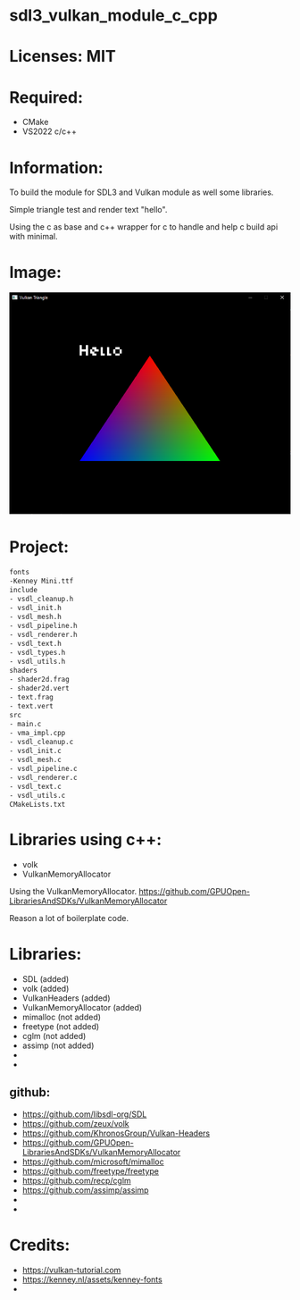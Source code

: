 # sdl3_vulkan_module_c_cpp

# Licenses: MIT

# Required:
 * CMake
 * VS2022 c/c++

# Information:
  To build the module for SDL3 and Vulkan module as well some libraries.

  Simple triangle test and render text "hello".

  Using the c as base and c++ wrapper for c to handle and help c build api with minimal.

# Image:
![Screenshot Test](screenshots/sdl3_v_m_image01.png)

# Project:
```
fonts
-Kenney Mini.ttf
include
- vsdl_cleanup.h
- vsdl_init.h
- vsdl_mesh.h
- vsdl_pipeline.h
- vsdl_renderer.h
- vsdl_text.h
- vsdl_types.h
- vsdl_utils.h
shaders
- shader2d.frag
- shader2d.vert
- text.frag
- text.vert
src
- main.c
- vma_impl.cpp
- vsdl_cleanup.c
- vsdl_init.c
- vsdl_mesh.c
- vsdl_pipeline.c
- vsdl_renderer.c
- vsdl_text.c
- vsdl_utils.c
CMakeLists.txt
```

# Libraries using c++:
 * volk
 * VulkanMemoryAllocator

  Using the VulkanMemoryAllocator. https://github.com/GPUOpen-LibrariesAndSDKs/VulkanMemoryAllocator

  Reason a lot of boilerplate code.


# Libraries:
 * SDL (added)
 * volk (added)
 * VulkanHeaders (added)
 * VulkanMemoryAllocator (added)
 * mimalloc (not added)
 * freetype (not added)
 * cglm (not added)
 * assimp (not added)
 * 
 * 

## github:
 * https://github.com/libsdl-org/SDL
 * https://github.com/zeux/volk
 * https://github.com/KhronosGroup/Vulkan-Headers
 * https://github.com/GPUOpen-LibrariesAndSDKs/VulkanMemoryAllocator
 * https://github.com/microsoft/mimalloc
 * https://github.com/freetype/freetype
 * https://github.com/recp/cglm
 * https://github.com/assimp/assimp
 * 
 * 

# Credits:
 * https://vulkan-tutorial.com
 * https://kenney.nl/assets/kenney-fonts 
 * 